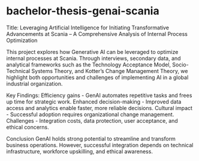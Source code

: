 # bachelor-thesis-genai-scania
Title: Leveraging Artificial Intelligence for Initiating Transformative Advancements at Scania – A Comprehensive Analysis of Internal Process Optimization

This project explores how Generative AI can be leveraged to optimize internal processes at Scania. Through interviews, secondary data, and analytical frameworks such as the Technology Acceptance Model, Socio-Technical Systems Theory, and Kotter’s Change Management Theory, we highlight both opportunities and challenges of implementing AI in a global industrial organization.

Key Findings:
Efficiency gains - GenAI automates repetitive tasks and frees up time for strategic work.
Enhanced decision-making - Improved data access and analytics enable faster, more reliable decisions.
Cultural impact - Successful adoption requires organizational change management.
Challenges - Integration costs, data protection, user acceptance, and ethical concerns.

Conclusion
GenAI holds strong potential to streamline and transform business operations. However, successful integration depends on technical infrastructure, workforce upskilling, and ethical awareness.
